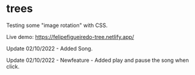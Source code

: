 # trees

Testing some "image rotation" with CSS.

Live demo: https://felipefigueiredo-tree.netlify.app/

Update 02/10/2022 - Added Song.

Update 02/10/2022 - Newfeature - Added play and pause the song when click.

